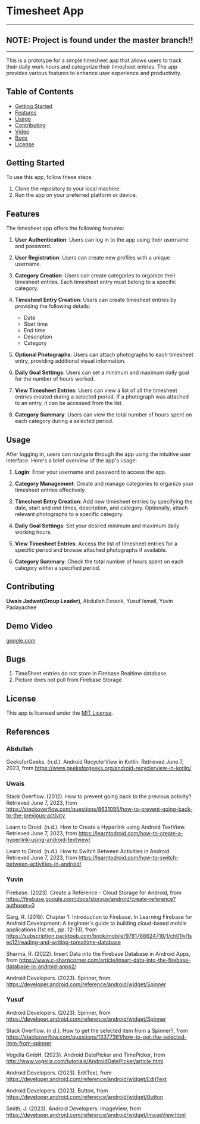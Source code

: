 # Timesheet App
---
## NOTE: Project is found under the master branch!!
---
This is a prototype for a simple timesheet app that allows users to track their daily work hours and categorize their timesheet entries. The app provides various features to enhance user experience and productivity.

## Table of Contents
- [Getting Started](#getting-started)
- [Features](#features)
- [Usage](#usage)
- [Contributing](#contributing)
- [Video](#demo-video)
- [Bugs](#Bugs)
- [License](#license)

## Getting Started
To use this app, follow these steps:

1. Clone the repository to your local machine.
3. Run the app on your preferred platform or device.

## Features
The timesheet app offers the following features:

1. **User Authentication**: Users can log in to the app using their username and password.

2. **User Registration**: Users can create new prefiles with a unique username.

3. **Category Creation**: Users can create categories to organize their timesheet entries. Each timesheet entry must belong to a specific category.

3. **Timesheet Entry Creation**: Users can create timesheet entries by providing the following details:
   - Date
   - Start time
   - End time
   - Description
   - Category

4. **Optional Photographs**: Users can attach photographs to each timesheet entry, providing additional visual information.

5. **Daily Goal Settings**: Users can set a minimum and maximum daily goal for the number of hours worked.

6. **View Timesheet Entries**: Users can view a list of all the timesheet entries created during a selected period. If a photograph was attached to an entry, it can be accessed from the list.

7. **Category Summary**: Users can view the total number of hours spent on each category during a selected period.

## Usage
After logging in, users can navigate through the app using the intuitive user interface. Here's a brief overview of the app's usage:

1. **Login**: Enter your username and password to access the app.

2. **Category Management**: Create and manage categories to organize your timesheet entries effectively.

3. **Timesheet Entry Creation**: Add new timesheet entries by specifying the date, start and end times, description, and category. Optionally, attach relevant photographs to a specific category.

4. **Daily Goal Settings**: Set your desired minimum and maximum daily working hours.

5. **View Timesheet Entries**: Access the list of timesheet entries for a specific period and browse attached photographs if available.

6. **Category Summary**: Check the total number of hours spent on each category within a specified period.

## Contributing
**Uwais Jadwat(Group Leader)**, Abdullah Essack, Yusuf Ismail, Yuvin Padayachee

## Demo Video
[google.com](VIDEO)

## Bugs
1. TimeSheet entries do not store in Firebase Realtime database.
2. Picture does not pull from Firebase Storage

## License
This app is licensed under the [MIT License](LICENSE).

## References

### Abdullah
GeeksforGeeks. (n.d.). Android RecyclerView in Kotlin. Retrieved June 7, 2023, from https://www.geeksforgeeks.org/android-recyclerview-in-kotlin/

### Uwais
Stack Overflow. (2012). How to prevent going back to the previous activity? Retrieved June 7, 2023, from 
https://stackoverflow.com/questions/8631095/how-to-prevent-going-back-to-the-previous-activity

Learn to Droid. (n.d.). How to Create a Hyperlink using Android TextView. Retrieved June 7, 2023, from
https://learntodroid.com/how-to-create-a-hyperlink-using-android-textview/

Learn to Droid. (n.d.). How to Switch Between Activities in Android. Retrieved June 7, 2023, from 
https://learntodroid.com/how-to-switch-between-activities-in-android/

### Yuvin
Firebase. (2023). Create a Reference - Cloud Storage for Android, from 
https://firebase.google.com/docs/storage/android/create-reference?authuser=0

Garg, R. (2018). Chapter 1: Introduction to Firebase. In Learning Firebase for Android Development: A beginner's guide to building cloud-based mobile applications (1st ed., pp. 12-13), from https://subscription.packtpub.com/book/mobile/9781788624718/1/ch01lvl1sec12/reading-and-writing-torealtime-database

Sharma, R. (2022). Insert Data into the Firebase Database in Android Apps, from 
https://www.c-sharpcorner.com/article/insert-data-into-the-firebase-database-in-android-apps2/

Android Developers. (2023). Spinner, from
https://developer.android.com/reference/android/widget/Spinner

### Yusuf
Android Developers. (2023). Spinner, from 
https://developer.android.com/reference/android/widget/Spinner

Stack Overflow. (n.d.). How to get the selected item from a Spinner?, from
https://stackoverflow.com/questions/13377361/how-to-get-the-selected-item-from-spinner

Vogella GmbH. (2023). Android DatePicker and TimePicker, from 
http://www.vogella.com/tutorials/AndroidDatePicker/article.html

Android Developers. (2023). EditText, from
https://developer.android.com/reference/android/widget/EditText

Android Developers. (2023). Button, from 
https://developer.android.com/reference/android/widget/Button

Smith, J. (2023). Android Developers: ImageView, from 
https://developer.android.com/reference/android/widget/ImageView.html
